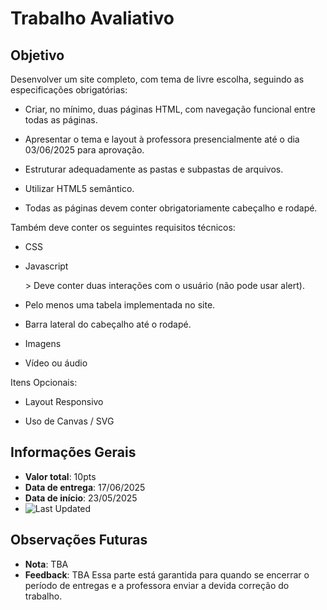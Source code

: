# Trabalho Avaliativo
## Objetivo

Desenvolver um site completo, com tema de livre escolha, seguindo as especificações obrigatórias:

* Criar, no mínimo, duas páginas HTML, com navegação funcional entre todas as páginas.

* Apresentar o tema e layout à professora presencialmente até o dia 03/06/2025 para aprovação.

* Estruturar adequadamente as pastas e subpastas de arquivos.

* Utilizar HTML5 semântico.

* Todas as páginas devem conter obrigatoriamente cabeçalho e rodapé.


Também deve conter os seguintes requisitos técnicos:

* CSS

* Javascript

     \> Deve conter duas interações com o usuário (não pode usar alert).

* Pelo menos uma tabela implementada no site.

* Barra lateral do cabeçalho até o rodapé.

* Imagens

* Vídeo ou áudio

Itens Opcionais:

* Layout Responsivo

* Uso de Canvas / SVG

## Informações Gerais

- **Valor total**: 10pts
- **Data de entrega**: 17/06/2025
- **Data de início**: 23/05/2025
- ![Last Updated](https://img.shields.io/github/last-commit/minesweeper1989/AV2-CAW)

## Observações Futuras
- **Nota**: TBA
- **Feedback**: TBA
Essa parte está garantida para quando se encerrar o período de entregas e a professora enviar a devida correção do trabalho.
